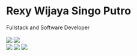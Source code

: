
<h1>Rexy Wijaya Singo Putro</h1>
Fullstack and Software Developer
<br>
<br>

<div class="frameworks d-flex flex-wrap justify-content-start">
<img src="https://img.shields.io/badge/language-django-green?logo=django&logoColor=green">
<img src="https://img.shields.io/badge/language-php-cc14cc?logo=php&logoColor=cc14cc">
</div>

<div class="languages d-flex flex-wrap justify-content-start">
<img src="https://img.shields.io/badge/language-flutter-4f8fc3?logo=flutter&logoColor=4f8fc3">
<img src="https://img.shields.io/badge/language-python-green?logo=python&logoColor=green">
<img src="https://img.shields.io/badge/language-laravel-ff5252?logo=laravel&logoColor=ff5252">
</div>
